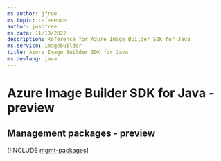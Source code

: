 ```yaml
---
ms.author: jfree
ms.topic: reference
author: joshfree
ms.data: 11/10/2022
description: Reference for Azure Image Builder SDK for Java
ms.service: imagebuilder
title: Azure Image Builder SDK for Java
ms.devlang: java
---
```

# Azure Image Builder SDK for Java - preview

## Management packages - preview
[!INCLUDE [mgmt-packages](image-builder-mgmt-index.md)]